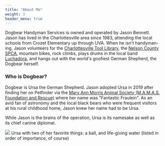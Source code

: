 ```yaml
---
title: "About Me"
weight: 3
header_menu: true
---
```


Dogbear Handyman Services is owned and operated by Jason Bennett. Jason has lived in the Charlottesville area since 1983, attending the local schools from Crozet Elementary up through UVA. When he isn't handyman-ing, Jason volunteers for the [Charlottesville Tool Library](https://cvilletoollibrary.com), the [Nelson County SPCA](https://nelsonspca.org/), mountain bikes, rock climbs, plays drums in the local band [Luchadora](https://soundcloud.com/vivaluchadora), and hangs out with the world's goofiest German Shepherd, the Dogbear herself. 

### Who is Dogbear?
Dogbear is Ursa the German Shepherd. Jason adopted Ursa in 2019 after finding her on Petfinder via the [Mary Ann Morris Animal Society (M.A.M.A.S. Foundation and Rescue)](https://www.maryannmorrisanimalsociety.org/) where her name was "Fantastic Fraulein". As an avid fan of astronomy and the local black bears who were frequent visitors at his rural childhood home, Jason knew her name had to be Ursa. 

While Jason is the brains of the operation, Ursa is its namesake as well as its chief canine diplomat. 

![](/images/ursa.jpg)
Ursa with two of her favorite things: a ball, and life-giving water (listed in order of importance, of course)
